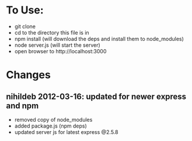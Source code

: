 # To Use:
* git clone
* cd to the directory this file is in
* npm install (will download the deps and install them to node_modules)
* node server.js (will start the server)
* open browser to http://localhost:3000

# Changes

## nihildeb 2012-03-16: updated for newer express and npm
* removed copy of node_modules
* added package.js (npm deps)
* updated server js for latest express @2.5.8
